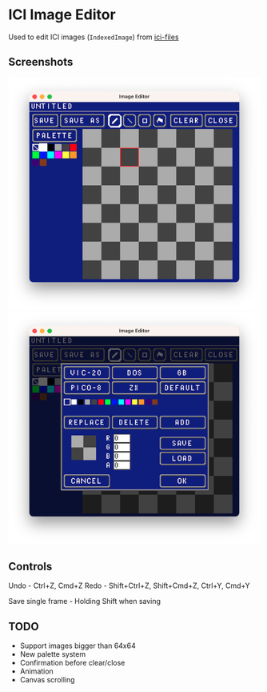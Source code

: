 # ICI Image Editor

Used to edit ICI images (`IndexedImage`) from [ici-files](https://github.com/emmabritton/ici-files)

## Screenshots

![Editor](https://github.com/emmabritton/ici-image-editor/raw/main/.github/screenshots/editor.png)
![Edit Palette](https://github.com/emmabritton/ici-image-editor/raw/main/.github/screenshots/palette.png)

## Controls

Undo - Ctrl+Z, Cmd+Z
Redo - Shift+Ctrl+Z, Shift+Cmd+Z, Ctrl+Y, Cmd+Y

Save single frame - Holding Shift when saving

## TODO
- Support images bigger than 64x64
- New palette system
- Confirmation before clear/close
- Animation
- Canvas scrolling
